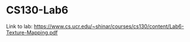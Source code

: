 # CS130-Lab6

Link to lab: https://www.cs.ucr.edu/~shinar/courses/cs130/content/Lab6-Texture-Mapping.pdf
